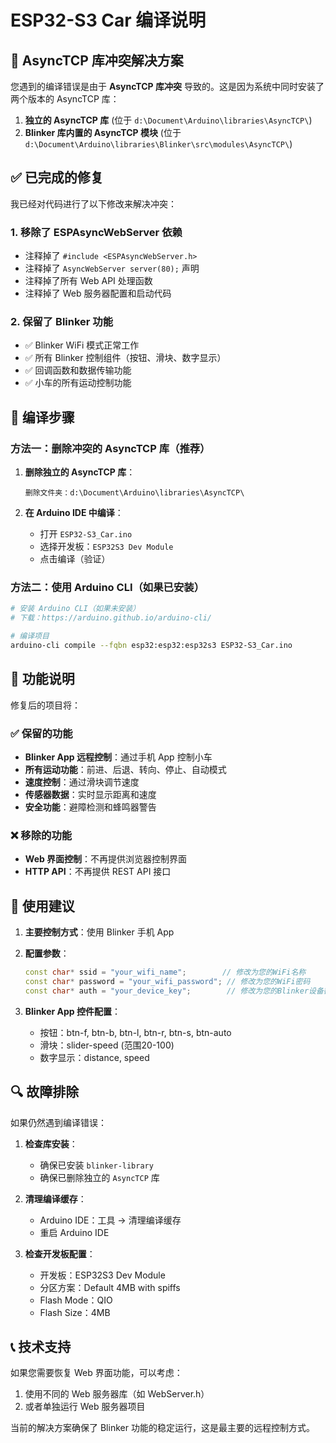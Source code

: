 # ESP32-S3 Car 编译说明

## 🚨 AsyncTCP 库冲突解决方案

您遇到的编译错误是由于 **AsyncTCP 库冲突** 导致的。这是因为系统中同时安装了两个版本的 AsyncTCP 库：

1. **独立的 AsyncTCP 库** (位于 `d:\Document\Arduino\libraries\AsyncTCP\`)
2. **Blinker 库内置的 AsyncTCP 模块** (位于 `d:\Document\Arduino\libraries\Blinker\src\modules\AsyncTCP\`)

## ✅ 已完成的修复

我已经对代码进行了以下修改来解决冲突：

### 1. 移除了 ESPAsyncWebServer 依赖
- 注释掉了 `#include <ESPAsyncWebServer.h>`
- 注释掉了 `AsyncWebServer server(80);` 声明
- 注释掉了所有 Web API 处理函数
- 注释掉了 Web 服务器配置和启动代码

### 2. 保留了 Blinker 功能
- ✅ Blinker WiFi 模式正常工作
- ✅ 所有 Blinker 控制组件（按钮、滑块、数字显示）
- ✅ 回调函数和数据传输功能
- ✅ 小车的所有运动控制功能

## 🔧 编译步骤

### 方法一：删除冲突的 AsyncTCP 库（推荐）

1. **删除独立的 AsyncTCP 库**：
   ```
   删除文件夹：d:\Document\Arduino\libraries\AsyncTCP\
   ```

2. **在 Arduino IDE 中编译**：
   - 打开 `ESP32-S3_Car.ino`
   - 选择开发板：`ESP32S3 Dev Module`
   - 点击编译（验证）

### 方法二：使用 Arduino CLI（如果已安装）

```bash
# 安装 Arduino CLI（如果未安装）
# 下载：https://arduino.github.io/arduino-cli/

# 编译项目
arduino-cli compile --fqbn esp32:esp32:esp32s3 ESP32-S3_Car.ino
```

## 📱 功能说明

修复后的项目将：

### ✅ 保留的功能
- **Blinker App 远程控制**：通过手机 App 控制小车
- **所有运动功能**：前进、后退、转向、停止、自动模式
- **速度控制**：通过滑块调节速度
- **传感器数据**：实时显示距离和速度
- **安全功能**：避障检测和蜂鸣器警告

### ❌ 移除的功能
- **Web 界面控制**：不再提供浏览器控制界面
- **HTTP API**：不再提供 REST API 接口

## 🎯 使用建议

1. **主要控制方式**：使用 Blinker 手机 App
2. **配置参数**：
   ```cpp
   const char* ssid = "your_wifi_name";        // 修改为您的WiFi名称
   const char* password = "your_wifi_password"; // 修改为您的WiFi密码
   const char* auth = "your_device_key";        // 修改为您的Blinker设备密钥
   ```

3. **Blinker App 控件配置**：
   - 按钮：btn-f, btn-b, btn-l, btn-r, btn-s, btn-auto
   - 滑块：slider-speed (范围20-100)
   - 数字显示：distance, speed

## 🔍 故障排除

如果仍然遇到编译错误：

1. **检查库安装**：
   - 确保已安装 `blinker-library`
   - 确保已删除独立的 `AsyncTCP` 库

2. **清理编译缓存**：
   - Arduino IDE：工具 → 清理编译缓存
   - 重启 Arduino IDE

3. **检查开发板配置**：
   - 开发板：ESP32S3 Dev Module
   - 分区方案：Default 4MB with spiffs
   - Flash Mode：QIO
   - Flash Size：4MB

## 📞 技术支持

如果您需要恢复 Web 界面功能，可以考虑：
1. 使用不同的 Web 服务器库（如 WebServer.h）
2. 或者单独运行 Web 服务器项目

当前的解决方案确保了 Blinker 功能的稳定运行，这是最主要的远程控制方式。